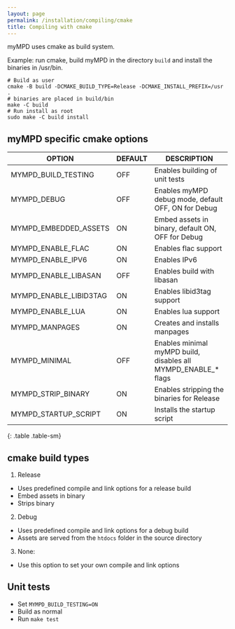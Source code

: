 ```yaml
---
layout: page
permalink: /installation/compiling/cmake
title: Compiling with cmake
---
```


myMPD uses cmake as build system.

Example: run cmake, build myMPD in the directory `build` and install the binaries in /usr/bin.

```
# Build as user
cmake -B build -DCMAKE_BUILD_TYPE=Release -DCMAKE_INSTALL_PREFIX=/usr .
# binaries are placed in build/bin
make -C build
# Run install as root
sudo make -C build install
```

## myMPD specific cmake options

| OPTION | DEFAULT | DESCRIPTION |
| ------ | ------- | ----------- |
| MYMPD_BUILD_TESTING | OFF | Enables building of unit tests |
| MYMPD_DEBUG | OFF | Enables myMPD debug mode, default OFF, ON for Debug |
| MYMPD_EMBEDDED_ASSETS | ON | Embed assets in binary, default ON, OFF for Debug |
| MYMPD_ENABLE_FLAC | ON | Enables flac support |
| MYMPD_ENABLE_IPV6 | ON | Enables IPv6 |
| MYMPD_ENABLE_LIBASAN | OFF | Enables build with libasan |
| MYMPD_ENABLE_LIBID3TAG | ON | Enables libid3tag support |
| MYMPD_ENABLE_LUA | ON | Enables lua support |
| MYMPD_MANPAGES | ON | Creates and installs manpages |
| MYMPD_MINIMAL | OFF | Enables minimal myMPD build, disables all MYMPD_ENABLE_* flags |
| MYMPD_STRIP_BINARY | ON | Enables stripping the binaries for Release |
| MYMPD_STARTUP_SCRIPT | ON | Installs the startup script |
{: .table .table-sm}

## cmake build types

1. Release
  - Uses predefined compile and link options for a release build
  - Embed assets in binary
  - Strips binary
2. Debug
  - Uses predefined compile and link options for a debug build
  - Assets are served from the `htdocs` folder in the source directory
3. None:
  - Use this option to set your own compile and link options

## Unit tests

- Set `MYMPD_BUILD_TESTING=ON`
- Build as normal
- Run `make test`

